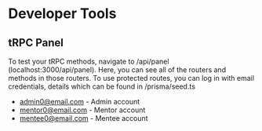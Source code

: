 # Developer Tools

## tRPC Panel

To test your tRPC methods, navigate to /api/panel (localhost:3000/api/panel). Here, you can see all of the routers and methods in those routers. To use protected routes, you can log in with email credentials, details which can be found in /prisma/seed.ts

- admin0@email.com - Admin account
- mentor0@email.com - Mentor account
- mentee0@email.com - Mentee account
